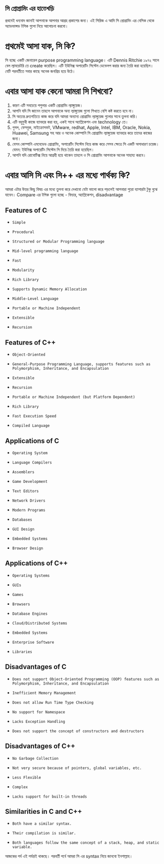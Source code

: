 ## সি প্রোগ্রামিং এর হাতেখড়ি

প্রথমেই ধন্যবাদ জানাই আপনাকে আপনার আগ্রহ প্রকাশের জন্য। এই সিরিজ এ আমি সি প্রোগ্রামিং এর বেসিক থেকে অ্যাডভান্সড টপিক গুলো নিয়ে আলোচনা করবো। 

# **প্রথমেই আসা যাক, সি কি?**

সি হচ্ছে একটি জেনারেল purpose programming language। এটি Dennis Ritchie ১৯৭২ সালে বেল ল্যাবরেটরি তে create করেছিল। এটি ইউনিক্স অপারেটিং সিস্টেম ডেভেলপ করার জন্য তৈরি করা হয়েছিল। যেটি পরবর্তীতে সবার কাছে অনেক জনপ্রিয় হয়ে উঠে।

# **এবার আসা যাক কেনো আমরা সি শিখবো?**

1. কারণ এটি সবচেয়ে পপুলার একটি প্রোগ্রামিং ল্যাঙ্গুয়েজ।
2. আপনি যদি সি জানেন তাহলে আপনাকে অন্য ল্যাঙ্গুয়েজ গুলো শিখতে বেশি কষ্ট করতে হবে না।
3. সি অত্যন্ত দ্রুতগতিতে কাজ করে যদি আমরা অন্যান্য প্রোগ্রামিং ল্যাঙ্গুয়েজ গুলোর সাথে তুলনা করি।
4. এটি বহুমুখী কাজে ব্যাবহার করা হয়, একই সাথে অ্যাপ্লিকেশন এবং technology তে।
5. গুগল, ফেসবুক, মাইক্রোসফট, VMware, redhat, Apple, Intel, IBM, Oracle, Nokia, Huawei, Samsung সহ আর ও অনেক কোম্পানি সি প্রোগ্রামিং ল্যাঙ্গুয়েজ ব্যাবহার করে তাদের কাজের জন্য।
6. যেসব কোম্পানি এমবেডেড প্রোগ্রামিং, অপারেটিং সিস্টেম নিয়ে কাজ করে সেসব ক্ষেত্রে সি একটি অসাধারণ চয়েজ। যেমন: ইউনিক্স অপারেটিং সিস্টেম সি দিয়ে তৈরি করা হয়েছিল।
7. আপনি যদি রোবোটিক্স নিয়ে আগ্রহী হয়ে থাকেন তাহলে ও সি প্রোগ্রামিং আপনাকে অনেক সাহায্য করবে।

# **এবার আসি সি এবং সি++ এর মধ্যে পার্থক্য কি?**

আমরা এটার উত্তর কিছু বিষয় এর মধ্যে তুলনা করে  দেখাবো যেটা ভালো করে পড়লেই আপনারা পুরো ব্যাপারটা টুকু বুঝে যাবেন। 
Compare এর টপিক গুলো হচ্ছে - ফিচার, অ্যাপ্লিকেশন, disadvantage 

## Features of C 

-     Simple
-     Procedural
-     Structured or Modular Programming language
-     Mid-level programming language
-     Fast
-     Modularity
-     Rich Library
-     Supports Dynamic Memory Allocation
-     Middle-Level Language
-     Portable or Machine Independent
-     Extensible
-     Recursion

## Features of C++

-     Object-Oriented
-     General-Purpose Programming Language, supports features such as Polymorphism, Inheritance, and Encapsulation
-     Extensible
-     Recursion
-     Portable or Machine Independent (but Platform Dependent)
-     Rich Library
-     Fast Execution Speed
-     Compiled Language

## Applications of C 

-     Operating System
-     Language Compilers
-     Assemblers
-     Game Development
-     Text Editors
-     Network Drivers
-     Modern Programs
-     Databases
-     GUI Design
-     Embedded Systems
-     Browser Design

## Applications of C++

-     Operating Systems
-     GUIs
-     Games
-     Browsers
-     Database Engines
-     Cloud/Distributed Systems
-     Embedded Systems
-     Enterprise Software
-     Libraries

## Disadvantages of C 

-     Does not support Object-Oriented Programming (OOP) features such as Polymorphism, Inheritance, and Encapsulation
-     Inefficient Memory Management
-     Does not allow Run Time Type Checking
-     No support for Namespace
-     Lacks Exception Handling
-     Does not support the concept of constructors and destructors

## Disadvantages of C++

-     No Garbage Collection
-     Not very secure because of pointers, global variables, etc.
-     Less Flexible
-     Complex
-     Lacks support for built-in threads

## Similarities in C and C++

-     Both have a similar syntax.
-     Their compilation is similar.
-     Both languages follow the same concept of a stack, heap, and static variable.


আজকের পর্ব এই পর্যন্তই থাকছে। পরবর্তী পর্বে আমরা সি এর syntax নিয়ে জানবো ইনশাল্লাহ।